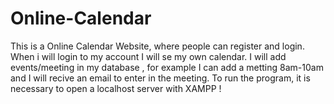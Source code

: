 # Online-Calendar


This is a Online Calendar Website, where people can register and login. 
When i will login to my account I will se my own calendar.
I will add events/meeting in my database , for example I can add a metting 8am-10am and I will recive an email to enter in the meeting.
To run the program, it is necessary to open a localhost server with XAMPP !
